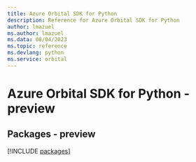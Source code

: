 ```yaml
---
title: Azure Orbital SDK for Python
description: Reference for Azure Orbital SDK for Python
author: lmazuel
ms.author: lmazuel
ms.data: 08/04/2023
ms.topic: reference
ms.devlang: python
ms.service: orbital
---
```

# Azure Orbital SDK for Python - preview
## Packages - preview
[!INCLUDE [packages](orbital-index.md)]
